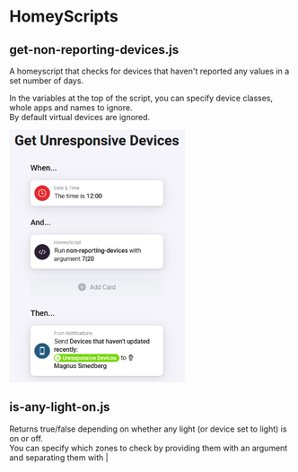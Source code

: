 # HomeyScripts

## get-non-reporting-devices.js

A homeyscript that checks for devices that haven't reported any values in a set number of days.

In the variables at the top of the script, you can specify device classes, whole apps and names to ignore.\
By default virtual devices are ignored.

<img alt="Example flow for the get-non-reporting-devices.js script" height="450" src="https://github.com/AltonV/HomeyScripts/blob/main/pictures/get-non-reporting-devices-example-flow.png" />

## is-any-light-on.js
Returns true/false depending on whether any light (or device set to light) is on or off.\
You can specify which zones to check by providing them with an argument and separating them with |
